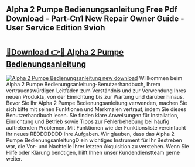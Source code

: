 ## Alpha 2 Pumpe Bedienungsanleitung Free Pdf Download - Part-Cn1 New Repair Owner Guide - User Service Edition 9vioh

# <h2><a href="http://df4sxls.blite.top/?on=Alpha+2+Pumpe+Bedienungsanleitung">🔗Download 👉🔴 Alpha 2 Pumpe Bedienungsanleitung</a></h2>

[![Alpha 2 Pumpe Bedienungsanleitung new download](https://i.imgur.com/lujVjoI.png)](http://df4sxls.blite.top/?on=Alpha+2+Pumpe+Bedienungsanleitung)
Willkommen beim Alpha 2 Pumpe Bedienungsanleitung-Benutzerhandbuch, Ihrem vertrauenswürdigen Leitfaden zum Verständnis und zur Verwendung Ihres neuen Produkts, von der Einrichtung bis zur Wartung und darüber hinaus. Bevor Sie Ihr Alpha 2 Pumpe Bedienungsanleitung verwenden, machen Sie sich bitte mit seinen Funktionen und Merkmalen vertraut, indem Sie dieses Benutzerhandbuch lesen. Sie finden klare Anweisungen für Installation, Einrichtung und Betrieb sowie Tipps zur Fehlerbehebung bei häufig auftretenden Problemen. Mit Funktionen wie der Funktionsliste vereinfacht Ihr neues REDDDDDDD Ihre Aufgaben. Wir glauben, dass das Alpha 2 Pumpe BedienungsanleitungD ein wichtiges Instrument für Ihr Bestreben war, die Vor- und Nachteile Ihrer letzten Akquisition zu verstehen. Wenn Sie Hilfe oder Klärung benötigen, hilft Ihnen unser Kundendienstteam gerne weiter.
